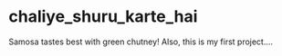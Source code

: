 # chaliye_shuru_karte_hai
Samosa tastes best with green chutney! Also, this is my first project....

